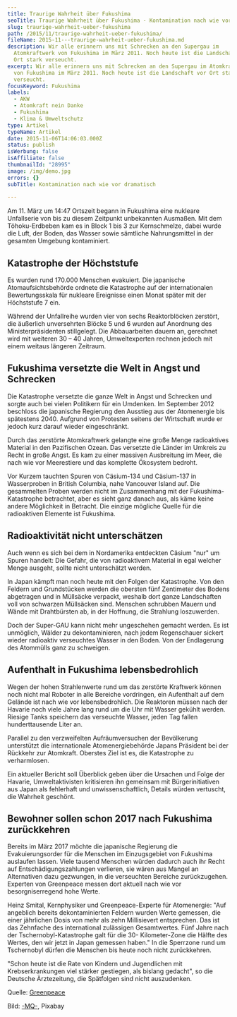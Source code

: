 ```yaml
---
title: Traurige Wahrheit über Fukushima
seoTitle: Traurige Wahrheit über Fukushima - Kontamination nach wie vor stark
slug: traurige-wahrheit-ueber-fukushima
path: /2015/11/traurige-wahrheit-ueber-fukushima/
fileName: 2015-11---traurige-wahrheit-ueber-fukushima.md
description: Wir alle erinnern uns mit Schrecken an den Supergau im
  Atomkraftwerk von Fukushima im März 2011. Noch heute ist die Landschaft vor
  Ort stark verseucht.
excerpt: Wir alle erinnern uns mit Schrecken an den Supergau im Atomkraftwerk
  von Fukushima im März 2011. Noch heute ist die Landschaft vor Ort stark
  verseucht.
focusKeyword: Fukushima
labels:
  - AKW
  - Atomkraft nein Danke
  - Fukushima
  - Klima & Umweltschutz
type: Artikel
typeName: Artikel
date: 2015-11-06T14:06:03.000Z
status: publish
isWerbung: false
isAffiliate: false
thumbnailId: "28995"
image: /img/demo.jpg
errors: {}
subTitle: Kontamination nach wie vor dramatisch
  
---
```


Am 11. März um 14:47 Ortszeit begann in Fukushima eine nukleare Unfallserie von
bis zu diesem Zeitpunkt unbekannten Ausmaßen. Mit dem Töhoku-Erdbeben kam es in
Block 1 bis 3 zur Kernschmelze, dabei wurde die Luft, der Boden, das Wasser
sowie sämtliche Nahrungsmittel in der gesamten Umgebung kontaminiert.

## Katastrophe der Höchststufe

Es wurden rund 170.000 Menschen evakuiert. Die japanische Atomaufsichtsbehörde
ordnete die Katastrophe auf der internationalen Bewertungsskala für nukleare
Ereignisse einen Monat später mit der Höchststufe 7 ein.

Während der Unfallreihe wurden vier von sechs Reaktorblöcken zerstört, die
äußerlich unversehrten Blöcke 5 und 6 wurden auf Anordnung des
Ministerpräsidenten stillgelegt. Die Abbauarbeiten dauern an, gerechnet wird mit
weiteren 30 – 40 Jahren, Umweltexperten rechnen jedoch mit einem weitaus
längeren Zeitraum.

## Fukushima versetzte die Welt in Angst und Schrecken

Die Katastrophe versetzte die ganze Welt in Angst und Schrecken und sorgte auch
bei vielen Politikern für ein Umdenken. Im September 2012 beschloss die
japanische Regierung den Ausstieg aus der Atomenergie bis spätestens 2040.
Aufgrund von Protesten seitens der Wirtschaft wurde er jedoch kurz darauf wieder
eingeschränkt.

Durch das zerstörte Atomkraftwerk gelangte eine große Menge radioaktives
Material in den Pazifischen Ozean. Das versetzte die Länder im Umkreis zu Recht
in große Angst. Es kam zu einer massiven Ausbreitung im Meer, die nach wie vor
Meerestiere und das komplette Ökosystem bedroht.

Vor Kurzem tauchten Spuren von Cäsium-134 und Cäsium-137 in Wasserproben in
British Columbia, nahe Vancouver Island auf. Die gesammelten Proben werden nicht
im Zusammenhang mit der Fukushima-Katastrophe betrachtet, aber es sieht ganz
danach aus, als käme keine andere Möglichkeit in Betracht. Die einzige mögliche
Quelle für die radioaktiven Elemente ist Fukushima.

## Radioaktivität nicht unterschätzen

Auch wenn es sich bei dem in Nordamerika entdeckten Cäsium "nur" um Spuren
handelt: Die Gefahr, die von radioaktivem Material in egal welcher Menge
ausgeht, sollte nicht unterschätzt werden.

In Japan kämpft man noch heute mit den Folgen der Katastrophe. Von den Feldern
und Grundstücken werden die obersten fünf Zentimeter des Bodens abgetragen und
in Müllsäcke verpackt, weshalb dort ganze Landschaften voll von schwarzen
Müllsäcken sind. Menschen schrubben Mauern und Wände mit Drahtbürsten ab, in der
Hoffnung, die Strahlung loszuwerden.

Doch der Super-GAU kann nicht mehr ungeschehen gemacht werden. Es ist unmöglich,
Wälder zu dekontaminieren, nach jedem Regenschauer sickert wieder radioaktiv
verseuchtes Wasser in den Boden. Von der Endlagerung des Atommülls ganz zu
schweigen.

## Aufenthalt in Fukushima lebensbedrohlich

Wegen der hohen Strahlenwerte rund um das zerstörte Kraftwerk können noch nicht
mal Roboter in alle Bereiche vordringen, ein Aufenthalt auf dem Gelände ist nach
wie vor lebensbedrohlich. Die Reaktoren müssen nach der Havarie noch viele Jahre
lang rund um die Uhr mit Wasser gekühlt werden. Riesige Tanks speichern das
verseuchte Wasser, jeden Tag fallen hunderttausende Liter an.

Parallel zu den verzweifelten Aufräumversuchen der Bevölkerung unterstützt die
internationale Atomenergiebehörde Japans Präsident bei der Rückkehr zur
Atomkraft. Oberstes Ziel ist es, die Katastrophe zu verharmlosen.

Ein aktueller Bericht soll Überblick geben über die Ursachen und Folge der
Havarie, Umweltaktivisten kritisieren ihn gemeinsam mit Bürgerinitiativen aus
Japan als fehlerhaft und unwissenschaftlich, Details würden vertuscht, die
Wahrheit geschönt.

## Bewohner sollen schon 2017 nach Fukushima zurückkehren

Bereits im März 2017 möchte die japanische Regierung die Evakuierungsorder für
die Menschen im Einzugsgebiet von Fukushima auslaufen lassen. Viele tausend
Menschen würden dadurch auch ihr Recht auf Entschädigungszahlungen verlieren,
sie wären aus Mangel an Alternativen dazu gezwungen, in die verseuchten Bereiche
zurückzugehen. Experten von Greenpeace messen dort aktuell nach wie vor
besorgniserregend hohe Werte.

Heinz Smital, Kernphysiker und Greenpeace-Experte für Atomenergie: "Auf
angeblich bereits dekontaminierten Feldern wurden Werte gemessen, die einer
jährlichen Dosis von mehr als zehn Millisievert entsprechen. Das ist das
Zehnfache des international zulässigen Gesamtwertes. Fünf Jahre nach der
Tschernobyl-Katastrophe galt für die 30- Kilometer-Zone die Hälfte des Wertes,
den wir jetzt in Japan gemessen haben." In die Sperrzone rund um Tschernobyl
dürfen die Menschen bis heute noch nicht zurückkehren.

"Schon heute ist die Rate von Kindern und Jugendlichen mit Krebserkrankungen
viel stärker gestiegen, als bislang gedacht", so die Deutsche Ärztezeitung, die
Spätfolgen sind nicht auszudenken.

Quelle: [Greenpeace](http://www.greenpeace.de/node/15687)

Bild: [-MQ-](https://pixabay.com/users/-mq--6833322/), Pixabay

  